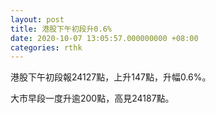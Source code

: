 ```yaml
---
layout: post
title: 港股下午初段升0.6%
date: 2020-10-07 13:05:57.000000000 +08:00
categories: rthk
---
```


港股下午初段報24127點，上升147點，升幅0.6%。

大市早段一度升逾200點，高見24187點。
